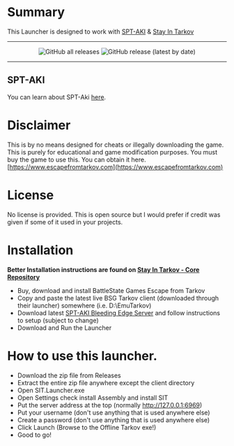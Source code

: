 ﻿# Summary

This Launcher is designed to work with [SPT-AKI](https://dev.sp-tarkov.com/SPT-AKI/Server) & [Stay In Tarkov](https://github.com/stayintarkov/StayInTarkov.Client)

---

<div align=center>

![GitHub all releases](https://img.shields.io/github/downloads/paulov-t/SIT.Launcher.Classic/total) ![GitHub release (latest by date)](https://img.shields.io/github/downloads/paulov-t/SIT.Launcher.Classic/latest/total)

</div>

---

## SPT-AKI
You can learn about SPT-Aki [here](https://www.sp-tarkov.com/).

# Disclaimer

This is by no means designed for cheats or illegally downloading the game. This is purely for educational and game modification purposes. You must buy the game to use this. 
You can obtain it here. [https://www.escapefromtarkov.com](https://www.escapefromtarkov.com)

# License
No license is provided. This is open source but I would prefer if credit was given if some of it used in your projects.

# Installation
**Better Installation instructions are found on [Stay In Tarkov - Core Repository](https://github.com/stayintarkov/StayInTarkov.Client)**
- Buy, download and install BattleState Games Escape from Tarkov
- Copy and paste the latest live BSG Tarkov client (downloaded through their launcher) somewhere (i.e. D:\EmuTarkov)
- Download latest [SPT-AKI Bleeding Edge Server](https://dev.sp-tarkov.com/SPT-AKI/Server) and follow instructions to setup (subject to change)
- Download and Run the Launcher

# How to use this launcher.
- Download the zip file from Releases
- Extract the entire zip file anywhere  except the client directory 
- Open SIT.Launcher.exe
- Open Settings check install Assembly and install SIT
- Put the server address at the top (normally http://127.0.0.1:6969)
- Put your username (don't use anything that is used anywhere else)
- Create a password (don't use anything that is used anywhere else)
- Click Launch (Browse to the Offline Tarkov exe!)
- Good to go! 

